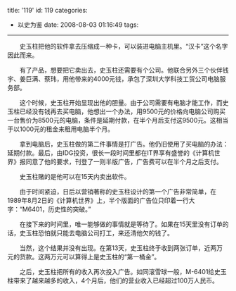 title: '119'
id: 119
categories:
  - 以史为鉴
date: 2008-08-03 01:16:49
tags:
---

　　史玉柱把他的软件拿去压缩成一种卡，可以装进电脑主机里。“汉卡”这个名字因此而来。

　　有了产品，想要把它卖出去，史玉柱还需要有个公司。他联合另外三个伙伴钱宇、姜巨满、蔡玮，用他带来的4000元钱，承包了深圳大学科技工贸公司电脑服务部。

　　这个时候，史玉柱开始显现出他的胆量。由于公司需要有电脑才能工作，而史玉柱已经没有钱再去买电脑，他想出一个办法，用9500元的价格向电脑公司购买一台售价为8500元的电脑，条件是延期付款，在半个月后支付这9500元。这相当于以1000元的租金来租用电脑半个月。

　　拿到电脑后，史玉柱做的第二件事情是打广告。他仍旧使用了买电脑的办法：延期付款。最后，由IDG投资，很长一段时间里都在IT界享有盛誉的《计算机世界》报同意了他的要求，刊登了一则半版广告，广告费可以在半个月之后支付。

　　史玉柱赌的是他可以在15天内卖出软件。

　　由于时间紧迫，日后以营销著称的史玉柱设计的第一个广告非常简单，在1989年8月2日的《计算机世界》上，半个版面的广告位只印着一行大字：“M6401，历史性的突破。”

　　在接下来的时间里，唯一能够做的事情就是等待了。如果在15天里没有订单的话，史玉柱恐怕就只能去电脑公司打工，来还清他欠的钱了。

　　当然，这个结果并没有出现。在第13天，史玉柱终于收到两张订单，近两万元的货款。这两万元可以算得上是史玉柱的“第一桶金”。

　　之后，史玉柱把所有的收入再次投入广告。如同滚雪球一般，M-6401给史玉柱带来了越来越多的收入，4个月后，他们的营业收入已经超过100万人民币。